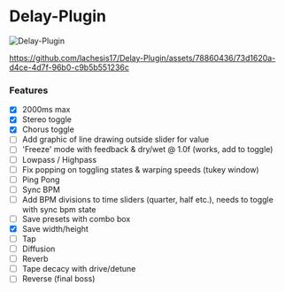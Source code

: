 # Delay-Plugin
![Delay-Plugin](https://github.com/lachesis17/Delay-Plugin/assets/78860436/0b7dbd1e-908f-474e-bd5e-bd10b88657e5)

https://github.com/lachesis17/Delay-Plugin/assets/78860436/73d1620a-d4ce-4d7f-96b0-c9b5b551236c

### Features

- [x] 2000ms max
- [x] Stereo toggle
- [x] Chorus toggle
- [ ] Add graphic of line drawing outside slider for value
- [ ] 'Freeze' mode with feedback & dry/wet @ 1.0f (works, add to toggle)
- [ ] Lowpass / Highpass
- [ ] Fix popping on toggling states & warping speeds (tukey window)
- [ ] Ping Pong
- [ ] Sync BPM
- [ ] Add BPM divisions to time sliders (quarter, half etc.), needs to toggle with sync bpm state
- [ ] Save presets with combo box
- [x] Save width/height
- [ ] Tap
- [ ] Diffusion
- [ ] Reverb
- [ ] Tape decacy with drive/detune
- [ ] Reverse (final boss)
